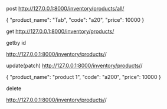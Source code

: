 post
http://127.0.0.1:8000/inventory/products/all/

{
    "product_name": "Tab",
    "code": "a20",
    "price": 10000
}

get
http://127.0.0.1:8000/inventory/products/


getby id

http://127.0.0.1:8000/inventory/products/<id>/


update(patch)
http://127.0.0.1:8000/inventory/products/<id>/

{
    "product_name": "product 1",
    "code": "a200",
    "price": 10000
}


delete

http://127.0.0.1:8000/inventory/products/<id>/
